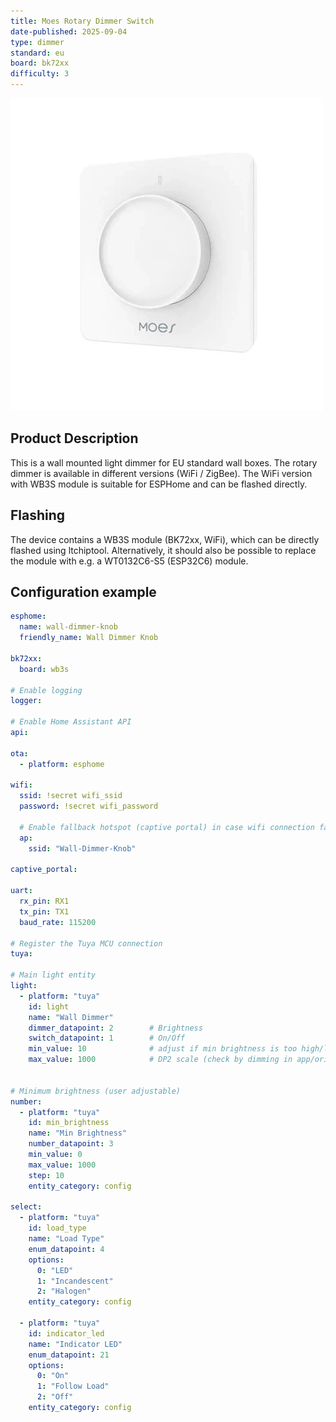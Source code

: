 ```yaml
---
title: Moes Rotary Dimmer Switch
date-published: 2025-09-04
type: dimmer
standard: eu
board: bk72xx
difficulty: 3
---
```


![Moes edm-03aa-eu](moes-dimmer.jpg "Moes Rotary Dimmer Switch")

## Product Description

This is a wall mounted light dimmer for EU standard wall boxes. The rotary dimmer is available in different versions
(WiFi / ZigBee). The WiFi version with WB3S module is suitable for ESPHome and can be flashed directly.

## Flashing

The device contains a WB3S module (BK72xx, WiFi), which can be directly flashed using ltchiptool.
Alternatively, it should also be possible to replace the module with e.g. a WT0132C6-S5 (ESP32C6) module.

## Configuration example

```yml
esphome:
  name: wall-dimmer-knob
  friendly_name: Wall Dimmer Knob

bk72xx:
  board: wb3s

# Enable logging
logger:

# Enable Home Assistant API
api:

ota:
  - platform: esphome

wifi:
  ssid: !secret wifi_ssid
  password: !secret wifi_password

  # Enable fallback hotspot (captive portal) in case wifi connection fails
  ap:
    ssid: "Wall-Dimmer-Knob"

captive_portal:

uart:
  rx_pin: RX1
  tx_pin: TX1
  baud_rate: 115200

# Register the Tuya MCU connection
tuya:

# Main light entity
light:
  - platform: "tuya"
    id: light
    name: "Wall Dimmer"
    dimmer_datapoint: 2        # Brightness
    switch_datapoint: 1        # On/Off
    min_value: 10              # adjust if min brightness is too high/low
    max_value: 1000            # DP2 scale (check by dimming in app/original fw)


# Minimum brightness (user adjustable)
number:
  - platform: "tuya"
    id: min_brightness
    name: "Min Brightness"
    number_datapoint: 3
    min_value: 0
    max_value: 1000
    step: 10
    entity_category: config

select:
  - platform: "tuya"
    id: load_type
    name: "Load Type"
    enum_datapoint: 4
    options:
      0: "LED"
      1: "Incandescent"
      2: "Halogen"
    entity_category: config

  - platform: "tuya"
    id: indicator_led
    name: "Indicator LED"
    enum_datapoint: 21
    options:
      0: "On"
      1: "Follow Load"
      2: "Off"
    entity_category: config

```
